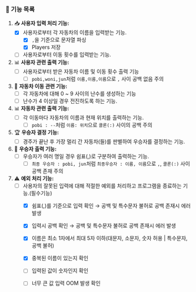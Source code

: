### **🌟 기능 목록**

1. 📥 **사용자 입력 처리 기능:**
   - [x] 사용자로부터 각 자동차의 이름을 입력받는 기능.
     - [x] `,`을 기준으로 문자열 파싱
     - [x] Players 저장
   - [ ] 사용자로부터 이동 횟수를 입력받는 기능.

2. 📊 **사용자 관련 출력 기능:**
   - [ ] 사용자로부터 받은 자동차 이름 및 이동 횟수 출력 기능
     - [ ] `pobi,woni,jun`처럼 `이름,이름,이름`으로 `,` 사이 공백 없음 주의

3. 🚗 **자동차 이동 관련 기능:**
   - [ ] 각 자동차에 대해 0 ~ 9 사이의 난수를 생성하는 기능
   - [ ] 난수가 4 이상일 경우 전진하도록 하는 기능.

4. 📊 **자동차 관련 출력 기능:**
   - [ ] 각 이동마다 자동차의 이름과 현재 위치를 출력하는 기능.
      - [ ] `pobi : --`처럼 `이름: 위치`으로 `콜론(:)` 사이의 공백 주의
5. 🏆 **우승자 결정 기능:**
   - [ ] 경주가 끝난 후 가장 멀리 간 자동차(들)를 판별하여 우승자를 결정하는 기능.

6. 🏅 **우승자 출력 기능:**
   - [ ] 우승자가 여러 명일 경우 쉼표(,)로 구분하여 출력하는 기능.
     - [ ] `최종 우승자 : pobi, jun`처럼 `최종우승자 : 이름, 이름`으로 `,`, `콜론(:)` 사이 공백 존재 주의

7. ⚠️ **예외 처리 기능:**
   - [ ] 사용자의 잘못된 입력에 대해 적절한 예외를 처리하고 프로그램을 종료하는 기능.(필수기능)
     - [x] 쉼표(,)를 기준으로 입력 확인 → 공백 및  특수문자 불허로 공백 존재시 에러 발생
     - [x] 입력시 공백 확인 → 공백 및  특수문자 불허로 공백 존재시 에러 발생
     - [x] 이름은 최소 1자에서 최대 5자 이하(대문자, 소문자, 숫자 허용 | 특수문자, 공백 불허)
     - [x] 중복된 이름이 있는지 확인
     - [ ] 입력된 값이 숫자인지 확인
     - [ ] 너무 큰 값 입력 OOM 발생 확인

